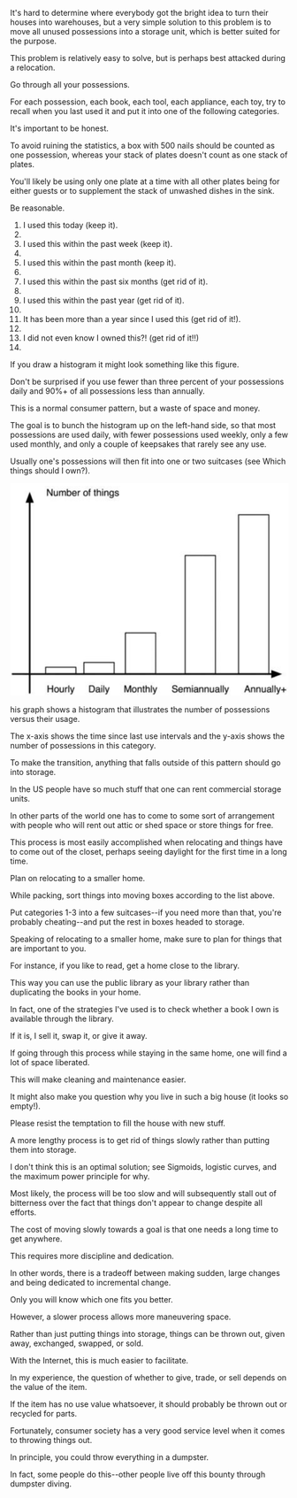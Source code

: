 It's  hard  to  determine  where  everybody  got  the  bright  idea  to  turn  their houses into warehouses, but a very simple solution to this problem is to move all unused  possessions  into  a  storage  unit,  which  is  better  suited  for  the  purpose.

This  problem  is  relatively  easy  to  solve,  but  is  perhaps  best  attacked  during  a relocation.

Go  through  all  your  possessions.

For  each  possession,  each  book, each tool, each appliance, each toy, try to recall when you last used it and put it into one of the following categories.

It's important to be honest.

To avoid ruining the statistics, a box with 500 nails should be counted as one possession, whereas your  stack  of  plates  doesn't  count  as  one  stack  of  plates.

You'll  likely  be  using only  one  plate  at  a  time  with  all  other  plates  being  for  either  guests  or  to supplement the stack of unwashed dishes in the sink.

Be reasonable.

1.  I used this today (keep it).
1.
2.  I used this within the past week (keep it).
2.
3.  I used this within the past month (keep it).
3.
4.  I used this within the past six months (get rid of it).
4.
5.  I used this within the past year (get rid of it).
5.
6.  It has been more than a year since I used this (get rid of it!).
6.
7.  I did not even know I owned this?! (get rid of it!!)
7.

If  you  draw  a  histogram  it  might  look  something  like  this  figure. 

Don't  be surprised if you use fewer than three percent of your possessions daily and 90%+ of  all  possessions less  than  annually. 

This  is  a  normal  consumer  pattern,  but  a waste of space and money. 

The  goal  is  to  bunch  the  histogram  up  on  the  left-hand  side,  so  that  most possessions are used daily, with fewer possessions used weekly, only a few used monthly, and only a couple of keepsakes that rarely see any use. 

Usually one's possessions  will  then  fit  into  one  or  two  suitcases  (see  Which  things  should  I own?).

![fig1](../img/8-a-iii-fig1.png)

his graph shows a histogram that illustrates the number of possessions versus their usage. 

The x-axis shows the time since last use intervals and the y-axis shows the number of possessions in this category. 


To  make the  transition,  anything  that  falls  outside  of  this pattern should go into storage. 

In the US people have so much stuff that one can rent commercial storage  units. 

In  other  parts  of  the  world  one  has  to  come  to  some  sort  of arrangement with people who will rent out attic or shed space or store things for free. 


This process is most easily accomplished when relocating and things have to come out of the closet, perhaps seeing daylight for the first time in a long time. 

Plan  on  relocating  to  a  smaller  home. 

While  packing,  sort  things  into  moving boxes according to the list above. 

Put categories 1-3 into a few suitcases--if you need more than that, you're probably cheating--and put the rest in boxes headed to storage. 


Speaking of relocating to a smaller home, make sure to plan for things that are  important  to  you. 

For  instance,  if  you  like  to  read,  get  a  home  close  to  the library. 

This  way  you  can  use  the  public  library  as  your  library  rather  than duplicating the books in your home. 

In fact, one of the strategies I've used is to check whether a book I own is available through the library. 

If it is, I sell it, swap it, or give it away. 


If going through this process while staying in the same home, one will find a lot of space liberated. 

This will make cleaning and maintenance easier. 

It might also make you question why you live in such a big house (it looks so empty!). 

Please resist the temptation to fill the house with new stuff. 


A more lengthy process is to get rid of things slowly rather than putting them into  storage. 

I  don't  think  this  is  an  optimal  solution;  see  Sigmoids,  logistic curves, and the maximum power principle for why. 

Most likely, the process will be too slow and will subsequently stall out of bitterness over the fact that things don't appear to change despite all efforts. 

The cost of moving slowly towards a goal is that one needs a long time to get anywhere. 

This requires more discipline and dedication. 

In other words, there is a tradeoff between making sudden, large changes and being dedicated to incremental change. 

Only you will know which one fits you better. 


However, a slower process allows more maneuvering space. 

Rather than just putting  things  into  storage,  things  can  be  thrown  out,  given  away,  exchanged, swapped,  or  sold. 

With  the  Internet,  this  is  much  easier  to  facilitate. 

In  my experience, the question of whether to give, trade, or sell depends on the value of the item. 

If the item has no use value whatsoever, it should probably be thrown out or recycled for parts. 

Fortunately, consumer society has a very good service level  when  it  comes  to  throwing  things  out. 

In  principle,  you  could  throw everything in a dumpster. 

In fact, some people do this--other people live off this bounty through dumpster diving.
